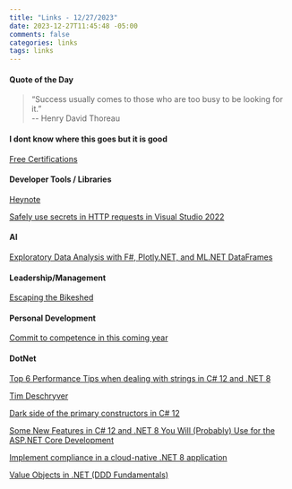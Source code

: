 ```yaml
---
title: "Links - 12/27/2023"
date: 2023-12-27T11:45:48 -05:00
comments: false
categories: links
tags: links
---
```


#### Quote of the Day

<blockquote>“Success usually comes to those who are too busy to be looking for it.”<br>
--  Henry David Thoreau
</blockquote>

#### I dont know where this goes but it is good

[Free Certifications](https://github.com/cloudcommunity/Free-Certifications)

#### Developer Tools / Libraries

[Heynote](https://heynote.com/)

[Safely use secrets in HTTP requests in Visual Studio 2022](https://devblogs.microsoft.com/visualstudio/safely-use-secrets-in-http-requests-in-visual-studio-2022/)

#### AI

[Exploratory Data Analysis with F#, Plotly.NET, and ML.NET DataFrames](https://dev.to/integerman/exploratory-data-analysis-with-f-plotlynet-and-mlnet-dataframes-f0o)

#### Leadership/Management

[Escaping the Bikeshed](https://www.mattblodgett.com/2023/12/escaping-bikeshed.html)

#### Personal Development

[Commit to competence in this coming year](https://world.hey.com/dhh/commit-to-competence-in-this-coming-year-feb7d7c5)

#### DotNet

[Top 6 Performance Tips when dealing with strings in C# 12 and .NET 8](https://www.code4it.dev/blog/top-6-string-performance-tips/)

[Tim Deschryver](https://timdeschryver.dev/blog/the-decorator-pattern-using-nets-dependency-injection)

[Dark side of the primary constructors in C# 12](https://mareks-082.medium.com/dark-side-of-the-primary-constructors-in-c-12-b9d75855d4df)

[Some New Features in C# 12 and .NET 8 You Will (Probably) Use for the ASP.NET Core Development](https://juldhais.net/some-new-features-in-c-12-and-net-8-you-will-probably-use-for-the-asp-net-core-development-f06bf857dc1e)

[Implement compliance in a cloud-native .NET 8 application](https://learn.microsoft.com/en-us/training/modules/dotnet-compliance-cloud-native-applications/)

[Value Objects in .NET (DDD Fundamentals)](https://www.milanjovanovic.tech/blog/value-objects-in-dotnet-ddd-fundamentals)
